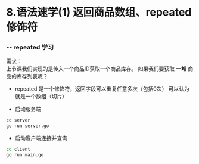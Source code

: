 # 8.语法速学(1) 返回商品数组、repeated修饰符
### -- repeated 学习

需求：  
 上节课我们实现的是传入一个商品ID获取一个商品库存。
如果我们要获取 **一堆** 商品的库存列表呢？

* repeated 是一个修饰符，返回字段可以重复任意多次（包括0次）
可以认为就是一个数组（切片）


* 启动服务端
```bash
cd server
go run server.go
```
* 启动客户端连接并查询
```bash
cd client
go run main.go
```